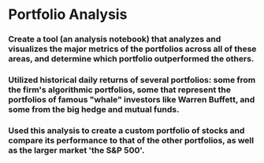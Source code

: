 # Portfolio Analysis
### Create a tool (an analysis notebook) that analyzes and visualizes the major metrics of the portfolios across all of these areas, and determine which portfolio outperformed the others.
### Utilized historical daily returns of several portfolios: some from the firm's algorithmic portfolios, some that represent the portfolios of famous "whale" investors like Warren Buffett, and some from the big hedge and mutual funds.
### Used this analysis to create a custom portfolio of stocks and compare its performance to that of the other portfolios, as well as the larger market 'the S&P 500'.
